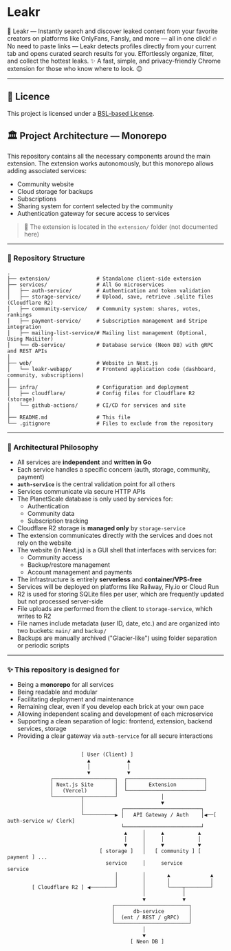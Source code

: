 # Leakr

🚀 Leakr — Instantly search and discover leaked content from your favorite creators on platforms like OnlyFans, Fansly, and more — all in one click! 🔥 No need to paste links — Leakr detects profiles directly from your current tab and opens curated search results for you. Effortlessly organize, filter, and collect the hottest leaks. ✨ A fast, simple, and privacy-friendly Chrome extension for those who know where to look. 😉

---

## 📜 Licence

This project is licensed under a [BSL-based License](LICENCE).

## 🏛️ Project Architecture — Monorepo

This repository contains all the necessary components around the main extension.
The extension works autonomously, but this monorepo allows adding associated services:

- Community website
- Cloud storage for backups
- Subscriptions
- Sharing system for content selected by the community
- Authentication gateway for secure access to services

> 📌 The extension is located in the `extension/` folder (not documented here)

---

### 📆 Repository Structure

```b
.
├── extension/               # Standalone client-side extension
├── services/                # All Go microservices
│   ├── auth-service/        # Authentication and token validation
│   ├── storage-service/     # Upload, save, retrieve .sqlite files (Cloudflare R2)
│   ├── community-service/   # Community system: shares, votes, rankings
│   ├── payment-service/     # Subscription management and Stripe integration
│   ├── mailing-list-service/# Mailing list management (Optional, Using MaiLiter)
│   └── db-service/          # Database service (Neon DB) with gRPC and REST APIs
│
├── web/                     # Website in Next.js
│   └── leakr-webapp/        # Frontend application code (dashboard, community, subscriptions)
│
├── infra/                   # Configuration and deployment
│   ├── cloudflare/          # Config files for Cloudflare R2 (storage)
│   └── github-actions/      # CI/CD for services and site
│
├── README.md                # This file
└── .gitignore               # Files to exclude from the repository
```

---

### 🧠 Architectural Philosophy

- All services are **independent** and **written in Go**
- Each service handles a specific concern (auth, storage, community, payment)
- **`auth-service`** is the central validation point for all others
- Services communicate via secure HTTP APIs
- The PlanetScale database is only used by services for:
  - Authentication
  - Community data
  - Subscription tracking
- Cloudflare R2 storage is **managed only** by `storage-service`
- The extension communicates directly with the services and does not rely on the website
- The website (in Next.js) is a GUI shell that interfaces with services for:
  - Community access
  - Backup/restore management
  - Account management and payments
- The infrastructure is entirely **serverless** and **container/VPS-free**
- Services will be deployed on platforms like Railway, Fly.io or Cloud Run
- R2 is used for storing SQLite files per user, which are frequently updated but not processed server-side
- File uploads are performed from the client to `storage-service`, which writes to R2
- File names include metadata (user ID, date, etc.) and are organized into two buckets: `main/` and `backup/`
- Backups are manually archived ("Glacier-like") using folder separation or periodic scripts

---

### ✨ This repository is designed for

- Being a **monorepo** for all services
- Being readable and modular
- Facilitating deployment and maintenance
- Remaining clear, even if you develop each brick at your own pace
- Allowing independent scaling and development of each microservice
- Supporting a clean separation of logic: frontend, extension, backend services, storage
- Providing a clear gateway via `auth-service` for all secure interactions

```b

                        [ User (Client) ]
                          ▲            ▲
                          │            │
                          ▼            ▼
              ┌────────────────────┐  ┌─────────────────────────┐
              │ Next.js Site       │  │       Extension         │
              │   (Vercel)         │  └─────────────────────────┘
              └─────────┬──────────┘              │
                        │                         ▼
                        │            ┌─────────────────────────┐
                        └──────────▶ │   API Gateway / Auth    │◀──[ auth-service w/ Clerk]
                                     └─────────────────────────┘
                                      ▲     │     ▲           ▲
                                      │     │     │           │
                                      ▼     │     ▼           ▼
                              [ storage ]   │   [ community ] [ payment ] ...
                                service     │     service       service
                                   │        │       ▲             ▲
                                   │        │       │             │
        [ Cloudflare R2 ] ◀────────┘        │       └────┬────────┘
                                            │            │
                                            ▼            ▼
                                  ┌────────────────────────┐
                                  │      db-service        │
                                  │  (ent / REST / gRPC)   │
                                  └────────────────────────┘
                                            │
                                            ▼
                                        [ Neon DB ]

